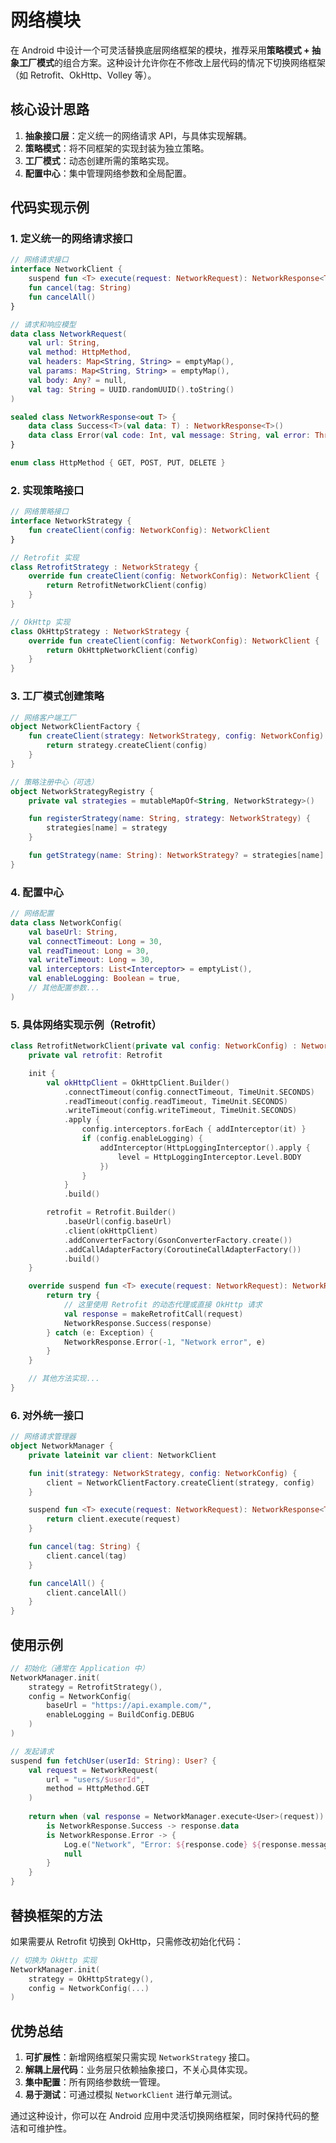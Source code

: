 # 网络模块

在 Android 中设计一个可灵活替换底层网络框架的模块，推荐采用**策略模式 + 抽象工厂模式**的组合方案。这种设计允许你在不修改上层代码的情况下切换网络框架（如 Retrofit、OkHttp、Volley 等）。

## **核心设计思路**

1. **抽象接口层**：定义统一的网络请求 API，与具体实现解耦。
2. **策略模式**：将不同框架的实现封装为独立策略。
3. **工厂模式**：动态创建所需的策略实现。
4. **配置中心**：集中管理网络参数和全局配置。

## **代码实现示例**

### **1. 定义统一的网络请求接口**

```kotlin
// 网络请求接口
interface NetworkClient {
    suspend fun <T> execute(request: NetworkRequest): NetworkResponse<T>
    fun cancel(tag: String)
    fun cancelAll()
}

// 请求和响应模型
data class NetworkRequest(
    val url: String,
    val method: HttpMethod,
    val headers: Map<String, String> = emptyMap(),
    val params: Map<String, String> = emptyMap(),
    val body: Any? = null,
    val tag: String = UUID.randomUUID().toString()
)

sealed class NetworkResponse<out T> {
    data class Success<T>(val data: T) : NetworkResponse<T>()
    data class Error(val code: Int, val message: String, val error: Throwable? = null) : NetworkResponse<Nothing>()
}

enum class HttpMethod { GET, POST, PUT, DELETE }
```

### **2. 实现策略接口**

```kotlin
// 网络策略接口
interface NetworkStrategy {
    fun createClient(config: NetworkConfig): NetworkClient
}

// Retrofit 实现
class RetrofitStrategy : NetworkStrategy {
    override fun createClient(config: NetworkConfig): NetworkClient {
        return RetrofitNetworkClient(config)
    }
}

// OkHttp 实现
class OkHttpStrategy : NetworkStrategy {
    override fun createClient(config: NetworkConfig): NetworkClient {
        return OkHttpNetworkClient(config)
    }
}
```

### **3. 工厂模式创建策略**

```kotlin
// 网络客户端工厂
object NetworkClientFactory {
    fun createClient(strategy: NetworkStrategy, config: NetworkConfig): NetworkClient {
        return strategy.createClient(config)
    }
}

// 策略注册中心（可选）
object NetworkStrategyRegistry {
    private val strategies = mutableMapOf<String, NetworkStrategy>()

    fun registerStrategy(name: String, strategy: NetworkStrategy) {
        strategies[name] = strategy
    }

    fun getStrategy(name: String): NetworkStrategy? = strategies[name]
}
```

### **4. 配置中心**

```kotlin
// 网络配置
data class NetworkConfig(
    val baseUrl: String,
    val connectTimeout: Long = 30,
    val readTimeout: Long = 30,
    val writeTimeout: Long = 30,
    val interceptors: List<Interceptor> = emptyList(),
    val enableLogging: Boolean = true,
    // 其他配置参数...
)
```

### **5. 具体网络实现示例（Retrofit）**

```kotlin
class RetrofitNetworkClient(private val config: NetworkConfig) : NetworkClient {
    private val retrofit: Retrofit

    init {
        val okHttpClient = OkHttpClient.Builder()
            .connectTimeout(config.connectTimeout, TimeUnit.SECONDS)
            .readTimeout(config.readTimeout, TimeUnit.SECONDS)
            .writeTimeout(config.writeTimeout, TimeUnit.SECONDS)
            .apply {
                config.interceptors.forEach { addInterceptor(it) }
                if (config.enableLogging) {
                    addInterceptor(HttpLoggingInterceptor().apply {
                        level = HttpLoggingInterceptor.Level.BODY
                    })
                }
            }
            .build()

        retrofit = Retrofit.Builder()
            .baseUrl(config.baseUrl)
            .client(okHttpClient)
            .addConverterFactory(GsonConverterFactory.create())
            .addCallAdapterFactory(CoroutineCallAdapterFactory())
            .build()
    }

    override suspend fun <T> execute(request: NetworkRequest): NetworkResponse<T> {
        return try {
            // 这里使用 Retrofit 的动态代理或直接 OkHttp 请求
            val response = makeRetrofitCall(request)
            NetworkResponse.Success(response)
        } catch (e: Exception) {
            NetworkResponse.Error(-1, "Network error", e)
        }
    }

    // 其他方法实现...
}
```

### **6. 对外统一接口**

```kotlin
// 网络请求管理器
object NetworkManager {
    private lateinit var client: NetworkClient

    fun init(strategy: NetworkStrategy, config: NetworkConfig) {
        client = NetworkClientFactory.createClient(strategy, config)
    }

    suspend fun <T> execute(request: NetworkRequest): NetworkResponse<T> {
        return client.execute(request)
    }

    fun cancel(tag: String) {
        client.cancel(tag)
    }

    fun cancelAll() {
        client.cancelAll()
    }
}
```

## **使用示例**

```kotlin
// 初始化（通常在 Application 中）
NetworkManager.init(
    strategy = RetrofitStrategy(),
    config = NetworkConfig(
        baseUrl = "https://api.example.com/",
        enableLogging = BuildConfig.DEBUG
    )
)

// 发起请求
suspend fun fetchUser(userId: String): User? {
    val request = NetworkRequest(
        url = "users/$userId",
        method = HttpMethod.GET
    )
    
    return when (val response = NetworkManager.execute<User>(request)) {
        is NetworkResponse.Success -> response.data
        is NetworkResponse.Error -> {
            Log.e("Network", "Error: ${response.code} ${response.message}")
            null
        }
    }
}
```

## **替换框架的方法**

如果需要从 Retrofit 切换到 OkHttp，只需修改初始化代码：

```kotlin
// 切换为 OkHttp 实现
NetworkManager.init(
    strategy = OkHttpStrategy(),
    config = NetworkConfig(...)
)
```

## **优势总结**

1. **可扩展性**：新增网络框架只需实现 `NetworkStrategy` 接口。
2. **解耦上层代码**：业务层只依赖抽象接口，不关心具体实现。
3. **集中配置**：所有网络参数统一管理。
4. **易于测试**：可通过模拟 `NetworkClient` 进行单元测试。

通过这种设计，你可以在 Android 应用中灵活切换网络框架，同时保持代码的整洁和可维护性。
